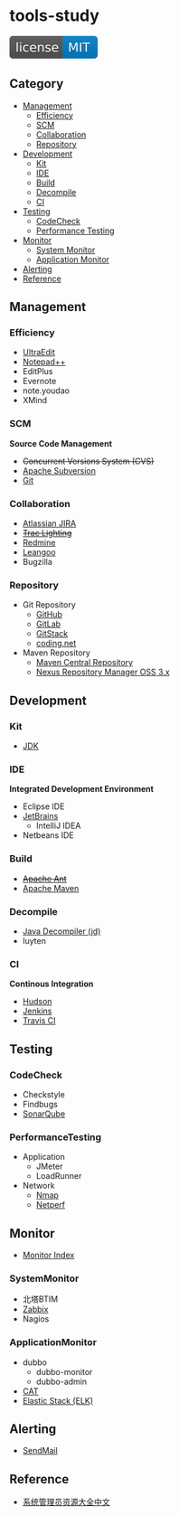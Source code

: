 # tools-study

[![License](svg/license-MIT-blue.svg)](LICENSE)


## Category

- [Management](#management)
  - [Efficiency](#efficiency)
  - [SCM](#scm)
  - [Collaboration](#collaboration)
  - [Repository](#repository)
- [Development](#development)
  - [Kit](#kit)
  - [IDE](#ide)
  - [Build](#build)
  - [Decompile](#decompile)
  - [CI](#ci)
- [Testing](#testing)
  - [CodeCheck](#codecheck)
  - [Performance Testing](#performancetesting)
- [Monitor](#monitor)
  - [System Monitor](#systemmonitor)
  - [Application Monitor](#applicationmonitor)
- [Alerting](#alerting)
- [Reference](#reference)

## Management

### Efficiency

- [UltraEdit](http://www.ultraedit.com/)
- [Notepad++](efficiency/npp/npp.md)
- EditPlus
- Evernote
- note.youdao
- XMind

### SCM
**Source Code Management**

- ~~Concurrent Versions System (CVS)~~
- [Apache Subversion](scm/svn/Subversion.md)
- [Git](scm/git/Git.md)

### Collaboration

- [Atlassian JIRA](https://www.atlassian.com/software/jira)
- [~~Trac Lighting~~](https://trac.edgewall.org/)
- [Redmine](collaboration/redmine/Redmine.md)
- [Leangoo](https://www.leangoo.com/)
- Bugzilla

### Repository

- Git Repository
  - [GitHub](https://github.com/shawn0915)
  - [GitLab](repository/gitlab/GitLab.md)
  - [GitStack](https://gitstack.com/)
  - [coding.net](https://coding.net)
- Maven Repository
  - [Maven Central Repository](http://mvnrepository.com/repos/central)
  - [Nexus Repository Manager OSS 3.x](repository/nexus/Nexus.md)

## Development

### Kit

- [JDK](kit/JDK.md)

### IDE
**Integrated Development Environment**

- Eclipse IDE
- [JetBrains](https://www.jetbrains.com/)
  - IntelliJ IDEA
- Netbeans IDE

### Build

- [~~Apache Ant~~](https://ant.apache.org/)
- [Apache Maven](build/maven/Maven.md)

### Decompile

- [Java Decompiler (jd)](http://jd.benow.ca/)
- luyten

### CI
**Continous Integration**

- [Hudson](ci/Hudson.md)
- [Jenkins](ci/jenkins/Jenkins.md)
- [Travis CI](https://travis-ci.org/)

## Testing

### CodeCheck

- Checkstyle
- Findbugs
- [SonarQube](testing/SonarQube.md)

### PerformanceTesting

- Application
  - JMeter
  - LoadRunner
- Network
  - [Nmap](testing/Nmap.md)
  - [Netperf](testing/Netperf.md)

## Monitor

- [Monitor Index](monitor/MonitorIndex.md)

### SystemMonitor

- 北塔BTIM
- [Zabbix](monitor/zabbix/Zabbix.md)
- Nagios

### ApplicationMonitor

- dubbo
  - dubbo-monitor
  - dubbo-admin
- [CAT](monitor/cat/CAT.md)
- [Elastic Stack (ELK)](monitor/elk/README.md)

## Alerting

- [SendMail](alerting/SendMail.md)

## Reference

- [系统管理员资源大全中文](https://github.com/jobbole/awesome-sysadmin-cn)